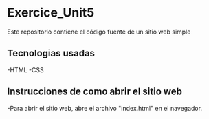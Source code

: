 # Exercice_Unit5
Este repositorio contiene el código fuente de un sitio web simple

## Tecnologias usadas
-HTML
-CSS

## Instrucciones de como abrir el sitio web
-Para abrir el sitio web, abre el archivo "index.html" en el navegador.
